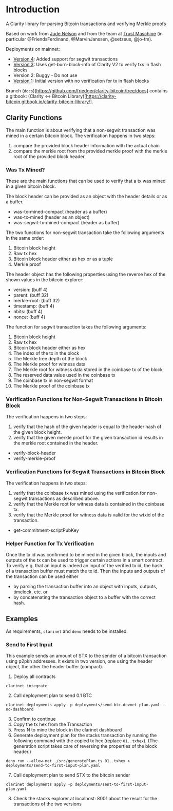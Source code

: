 # Introduction

A Clarity library for parsing Bitcoin transactions and verifying Merkle proofs

Based on work from [Jude Nelson](https://github.com/jcnelson/clarity-bitcoin) and from the team at [Trust Maschine](https://github.com/Trust-Machines/stacks-sbtc/tree/main/sbtc-mini) (in particular @FriendsFerdinand, @MarvinJanssen, @setzeus, @jo-tm).

Deployments on mainnet:

- [Version 4](https://explorer.hiro.so/txid/0x7442d23307f2d7e9ec67eb1d63d643321cdc8bb603a375888f9c1f5bed9fb5d8?chain=mainnet): Added support for segwit transactions
- [Version 3](https://explorer.hiro.so/txid/0xd493b9ada8899be8773d3f55b21d300ef83ac5c0dd38c8a4dd52a295bd71d539?chain=mainnet): Uses get-burn-block-info of Clarity V2 to verify txs in flash blocks
- Version 2: Buggy - Do not use
- [Version 1](https://explorer.hiro.so/txid/0x8b112f2b50c1fa864997b7496aaad1e3940700309a3fdcc6c07f1c6f8b9cfb7b?chain=mainnet): Initial version with no verification for tx in flash blocks

Branch (`docs`)[https://github.com/friedger/clarity-bitcoin/tree/docs] contains a gitbook: (Clarity <-> Bitcoin Library)[https://clarity-bitcoin.gitbook.io/clarity-bitcoin-library/].

## Clarity Functions

The main function is about verifying that a non-segwit transaction was mined in a certain bitcoin block. The verification happens in two steps:

1. compare the provided block header information with the actual chain
2. compare the merkle root from the provided merkle proof with the merkle root of the provided block header

### Was Tx Mined?

These are the main functions that can be used to verify that a tx was mined in a given bitcoin block.

The block header can be provided as an object with the header details or as a buffer.

- was-tx-mined-compact (header as a buffer)
- was-tx-mined (header as an object)
- was-segwit-tx-mined-compact (header as buffer)

The two functions for non-segwit transaction take the following arguments in the same order:

1. Bitcoin block height
2. Raw tx hex
3. Bitcoin block header either as hex or as a tuple
4. Merkle proof

The header object has the following properties using the reverse hex of the shown values in the bitcoin explorer:

- version: (buff 4)
- parent: (buff 32)
- merkle-root: (buff 32)
- timestamp: (buff 4)
- nbits: (buff 4)
- nonce: (buff 4)

The function for segwit transaction takes the following arguments:

1. Bitcoin block height
2. Raw tx hex
3. Bitcoin block header either as hex
4. The index of the tx in the block
5. The Merkle tree depth of the block
6. The Merkle proof for witness data
7. The Merkle root for witness data stored in the coinbase tx of the block
8. The reserved data value used in the coinbase tx
9. The coinbase tx in non-segwit format
10. The Merkle proof of the coinbase tx

### Verification Functions for Non-Segwit Transactions in Bitcoin Block

The verification happens in two steps:

1. verify that the hash of the given header is equal to the header hash of the given block height.
2. verify that the given merkle proof for the given transaction id results in the merkle root contained in the header.

- verify-block-header
- verify-merkle-proof

### Verification Functions for Segwit Transactions in Bitcoin Block

The verification happens in two steps:

1. verify that the coinbase tx was mined using the verification for non-segwit transactions as described above.
2. verify that the Merkle root for witness data is contained in the coinbase tx.
3. verify that the Merkle proof for witness data is valid for the wtxid of the transaction.

- get-commitment-scriptPubKey

### Helper Function for Tx Verification

Once the tx id was confirmed to be mined in the given block, the inputs and outputs of the tx can be used to trigger certain actions in a smart contract. To verify e.g. that an input is indeed an input of the verified tx id, the hash of a transaction buffer must match the tx id. Then the inputs and outputs of the transaction can be used either

- by parsing the transaction buffer into an object with inputs, outputs, timelock, etc. or
- by concatenating the transaction object to a buffer with the correct hash.

## Examples

As requirements, `clarinet` and `deno` needs to be installed.

### Send to First Input

This example sends an amount of STX to the sender of a bitcoin transaction using p2pkh addresses. It exists in two version, one using the header object, the other the header buffer (compact).

1. Deploy all contracts

```
clarinet integrate
```

2. Call deployment plan to send 0.1 BTC

```
clarinet deployments apply -p deployments/send-btc.devnet-plan.yaml --no-dashboard
```

3. Confirm to continue
4. Copy the tx hex from the Transaction
5. Press N to mine the block in the clarinet dashboard
6. Generate deployment plan for the stacks transaction by running the following command with the copied tx hex (replace `01..txhex`). (The generation script takes care of reversing the properties of the block header.)

```
deno run --allow-net ./src/generatePlan.ts 01..txhex > deployments/send-to-first-input-plan.yaml
```

7. Call deployment plan to send STX to the bitcoin sender

```
clarinet deployments apply -p deployments/sent-to-first-input-plan.yaml
```

8.  Check the stacks explorer at localhost: 8001 about the result for the transactions of the two versions
